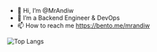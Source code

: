 - 👋 Hi, I’m @MrAndiw
- 👀 I’m a Backend Engineer & DevOps
- 📫 How to reach me https://bento.me/mrandiw

![Top Langs](https://github-readme-stats.vercel.app/api/top-langs/?username=MrAndiw&layout=compact)

<!---
MrAndiwArch/MrAndiwArch is a ✨ special ✨ repository because its `README.md` (this file) appears on your GitHub profile.
You can click the Preview link to take a look at your changes.
--->
